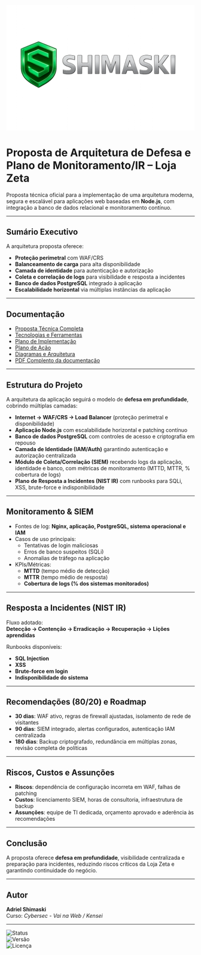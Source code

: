 ![alt text](/imagens/shimaski.png)

# Proposta de Arquitetura de Defesa e Plano de Monitoramento/IR – Loja Zeta

Proposta técnica oficial para a implementação de uma arquitetura moderna, segura e escalável para aplicações web baseadas em **Node.js**, com integração a banco de dados relacional e monitoramento contínuo.

---

## Sumário Executivo

A arquitetura proposta oferece:

- **Proteção perimetral** com WAF/CRS  
- **Balanceamento de carga** para alta disponibilidade  
- **Camada de identidade** para autenticação e autorização  
- **Coleta e correlação de logs** para visibilidade e resposta a incidentes  
- **Banco de dados PostgreSQL** integrado à aplicação  
- **Escalabilidade horizontal** via múltiplas instâncias da aplicação  

---

## Documentação

- [Proposta Técnica Completa](docs/proposta-tecnica-completa.md)  
- [Tecnologias e Ferramentas](docs/tecnologias.md)  
- [Plano de Implementação](/docs/implamentacao-faseada.md)
- [Plano de Ação](/docs/plano-de-acao.md)   
- [Diagramas e Arquitetura](/docs/diagramas.md)  
- [PDF Complento da documentação](/pdf/proposta-completa.pdf)  

---

## Estrutura do Projeto

A arquitetura da aplicação seguirá o modelo de **defesa em profundidade**, cobrindo múltiplas camadas:

- **Internet → WAF/CRS → Load Balancer** (proteção perimetral e disponibilidade)  
- **Aplicação Node.js** com escalabilidade horizontal e patching contínuo  
- **Banco de dados PostgreSQL** com controles de acesso e criptografia em repouso  
- **Camada de Identidade (IAM/Auth)** garantindo autenticação e autorização centralizada  
- **Módulo de Coleta/Correlação (SIEM)** recebendo logs da aplicação, identidade e banco, com métricas de monitoramento (MTTD, MTTR, % cobertura de logs)  
- **Plano de Resposta a Incidentes (NIST IR)** com runbooks para SQLi, XSS, brute-force e indisponibilidade  

---

## Monitoramento & SIEM

- Fontes de log: **Nginx, aplicação, PostgreSQL, sistema operacional e IAM**  
- Casos de uso principais:  
  - Tentativas de login maliciosas  
  - Erros de banco suspeitos (SQLi)  
  - Anomalias de tráfego na aplicação  
- KPIs/Métricas:  
  - **MTTD** (tempo médio de detecção)  
  - **MTTR** (tempo médio de resposta)  
  - **Cobertura de logs (% dos sistemas monitorados)**  

---

## Resposta a Incidentes (NIST IR)

Fluxo adotado:  
**Detecção → Contenção → Erradicação → Recuperação → Lições aprendidas**

Runbooks disponíveis:  
- **SQL Injection**  
- **XSS**  
- **Brute-force em login**  
- **Indisponibilidade do sistema**  

---

## Recomendações (80/20) e Roadmap

- **30 dias**: WAF ativo, regras de firewall ajustadas, isolamento de rede de visitantes  
- **90 dias**: SIEM integrado, alertas configurados, autenticação IAM centralizada  
- **180 dias**: Backup criptografado, redundância em múltiplas zonas, revisão completa de políticas  

---

## Riscos, Custos e Assunções

- **Riscos**: dependência de configuração incorreta em WAF, falhas de patching  
- **Custos**: licenciamento SIEM, horas de consultoria, infraestrutura de backup  
- **Assunções**: equipe de TI dedicada, orçamento aprovado e aderência às recomendações  

---

## Conclusão

A proposta oferece **defesa em profundidade**, visibilidade centralizada e preparação para incidentes, reduzindo riscos críticos da Loja Zeta e garantindo continuidade do negócio.

---

## Autor

**Adriel Shimaski**  
Curso: *Cybersec - Vai na Web / Kensei*  

---

![Status](https://img.shields.io/badge/status-em%20andamento-yellow)  
![Versão](https://img.shields.io/badge/versão-1.0-blue)  
![Licença](https://img.shields.io/badge/licença-MIT-green)
